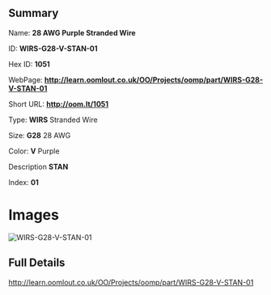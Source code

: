 

## Summary
 
Name: __28 AWG Purple Stranded Wire__

ID: __WIRS-G28-V-STAN-01__

Hex ID: __1051__

WebPage: __http://learn.oomlout.co.uk/OO/Projects/oomp/part/WIRS-G28-V-STAN-01__

Short URL: __http://oom.lt/1051__


Type: __WIRS__ Stranded Wire 

Size: __G28__ 28 AWG 

Color: __V__ Purple 

Description __STAN__  

Index: __01__


 # Images
![WIRS-G28-V-STAN-01](http://oomlout.com/oomp-gen/parts/WIRS-G28-V-STAN-01/WIRS-G28-V-STAN-01_420.jpg)



 ## Full Details

 http://learn.oomlout.co.uk/OO/Projects/oomp/part/WIRS-G28-V-STAN-01














